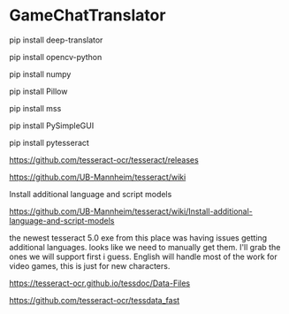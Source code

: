 # GameChatTranslator

pip install deep-translator

pip install opencv-python

pip install numpy

pip install Pillow

pip install mss

pip install PySimpleGUI

pip install pytesseract

https://github.com/tesseract-ocr/tesseract/releases

https://github.com/UB-Mannheim/tesseract/wiki

Install additional language and script models

https://github.com/UB-Mannheim/tesseract/wiki/Install-additional-language-and-script-models

the newest tesseract 5.0 exe from this place was having issues getting additional languages.
looks like we need to manually get them.
I'll grab the ones we will support first i guess.
English will handle most of the work for video games, this is just for new characters.

https://tesseract-ocr.github.io/tessdoc/Data-Files

https://github.com/tesseract-ocr/tessdata_fast
